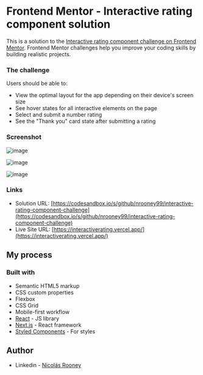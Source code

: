 # Frontend Mentor - Interactive rating component solution

This is a solution to the [Interactive rating component challenge on Frontend Mentor](https://www.frontendmentor.io/challenges/interactive-rating-component-koxpeBUmI). Frontend Mentor challenges help you improve your coding skills by building realistic projects. 

### The challenge

Users should be able to:

- View the optimal layout for the app depending on their device's screen size
- See hover states for all interactive elements on the page
- Select and submit a number rating
- See the "Thank you" card state after submitting a rating

### Screenshot
![image](https://user-images.githubusercontent.com/84242801/166851815-a9524d01-b95b-47a5-a0fa-a2e6e134bb61.png)

![image](https://user-images.githubusercontent.com/84242801/166851823-36969586-c078-4a62-aaae-3583607558ff.png)

![image](https://user-images.githubusercontent.com/84242801/166851825-218cee5e-9512-4d77-a448-b8d0dd99ab4b.png)

### Links

- Solution URL: [https://codesandbox.io/s/github/nrooney99/interactive-rating-component-challenge](https://codesandbox.io/s/github/nrooney99/interactive-rating-component-challenge)
- Live Site URL: [https://interactiverating.vercel.app/](https://interactiverating.vercel.app/)

## My process

### Built with

- Semantic HTML5 markup
- CSS custom properties
- Flexbox
- CSS Grid
- Mobile-first workflow
- [React](https://reactjs.org/) - JS library
- [Next.js](https://nextjs.org/) - React framework
- [Styled Components](https://styled-components.com/) - For styles

## Author

- Linkedin - [Nicolás Rooney](https://www.linkedin.com/in/nicolas-rooney/)
